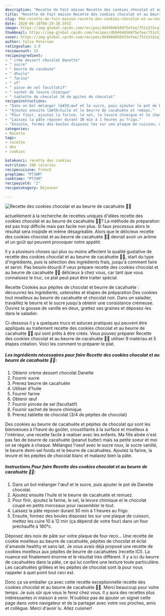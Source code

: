 ```yaml
---
description: "Recette de Fait maison Recette des cookies chocolat et au beurre de cacahuète 🍪🥜"
title: "Recette de Fait maison Recette des cookies chocolat et au beurre de cacahuète 🍪🥜"
slug: 994-recette-de-fait-maison-recette-des-cookies-chocolat-et-au-beurre-de-cacahuete
date: 2020-06-18T08:19:10.555Z
image: https://img-global.cpcdn.com/recipes/db9404656975efee/751x532cq70/recette-des-cookies-chocolat-et-au-beurre-de-cacahuete-🍪🥜-photo-principale-de-la-recette.jpg
thumbnail: https://img-global.cpcdn.com/recipes/db9404656975efee/751x532cq70/recette-des-cookies-chocolat-et-au-beurre-de-cacahuete-🍪🥜-photo-principale-de-la-recette.jpg
cover: https://img-global.cpcdn.com/recipes/db9404656975efee/751x532cq70/recette-des-cookies-chocolat-et-au-beurre-de-cacahuete-🍪🥜-photo-principale-de-la-recette.jpg
author: Celia Peterson
ratingvalue: 3.9
reviewcount: 15
recipeingredient:
- " crme dessert chocolat Danette"
- " sucre"
- " beurre de cacahute"
- " dhuile"
- " farine"
- " uf"
- " pince de sel facultatif"
- " sachet de levure chimique"
- " tablette de chocolat 34 de ppites de chocolat"
recipeinstructions:
- "Dans un bol mélanger l&#39;œuf et le sucre, puis ajouter le pot de Danette chocolat."
- "Ajoutez ensuite l&#39;huile et le beurre de cacahuète et remuez."
- "Pour finir, ajoutez la farine, le sel, la levure chimique et le chocolat coupé en petits morceaux pour rassembler le tout."
- "Laissez la pâte reposer durant 30 min à 1 heures au frigo."
- "Ensuite, formez des boules disposez les sur une plaque de cuisson, mettez les cuire 10 à 12 min (ça dépend de votre four) dans un four préchauffé à 180°c."
categories:
- Recette
tags:
- recette
- des
- cookies

katakunci: recette des cookies 
nutrition: 106 calories
recipecuisine: French
preptime: "PT30M"
cooktime: "PT34M"
recipeyield: "2"
recipecategory: Déjeuner

---
```



![Recette des cookies chocolat et au beurre de cacahuète 🍪🥜](https://img-global.cpcdn.com/recipes/db9404656975efee/751x532cq70/recette-des-cookies-chocolat-et-au-beurre-de-cacahuete-🍪🥜-photo-principale-de-la-recette.jpg)

actuellement à la recherche de recettes uniques d'idées recette des cookies chocolat et au beurre de cacahuète 🍪🥜? La méthode de préparation est pas trop difficile mais pas facile non plus. Si faux processus alors le résultat sera insipide et même désagréable. Alors que le délicieux recette des cookies chocolat et au beurre de cacahuète 🍪🥜 devrait avoir un arôme et un goût qui peuvent provoquer notre appétit.

Il y a plusieurs choses qui plus ou moins affectent la qualité gustative de recette des cookies chocolat et au beurre de cacahuète 🍪🥜, start du type d'ingrédients, puis la sélection des ingrédients frais, jusqu'à comment faire et servir. Pas besoin étourdi if veux prépare recette des cookies chocolat et au beurre de cacahuète 🍪🥜 délicieux à chez vous, car tant que vous connaissez le truc, ce plat peut peut être traiter spécial.

Recette Cookies aux pépites de chocolat et beurre de cacahuète : découvrez les ingrédients, ustensiles et étapes de préparation Des cookies tout moelleux au beurre de cacahuète et chocolat noir. Dans un saladier, travaillez le beurre et le sucre jusqu&#39;à obtenir une consistance crémeuse. Ouvrez la gousse de vanille en deux, grattez ses graines et déposez-les dans le saladier.


Ci-dessous il y a quelques trucs et astuces pratiques qui peuvent être appliqués au traitement recette des cookies chocolat et au beurre de cacahuète 🍪🥜 qui sont prêts à être créés. Vous pouvez préparer Recette des cookies chocolat et au beurre de cacahuète 🍪🥜 utiliser 9 matériau et 5 étapes création. Voici les comment to préparer le plat.

<!--inarticleads1-->

##### Les ingrédients nécessaires pour faire Recette des cookies chocolat et au beurre de cacahuète 🍪🥜:

1. Obtenir  crème dessert chocolat Danette
1. Fournir  sucre
1. Prenez  beurre de cacahuète
1. Utiliser  d&#39;huile
1. Fournir  farine
1. Obtenir  œuf
1. Fournir  pincée de sel (facultatif)
1. Fournir  sachet de levure chimique
1. Prenez  tablette de chocolat (3/4 de pépites de chocolat)


Des cookies au beurre de cacahuète et pépites de chocolat qui sont les bienvenues à l&#39;heure du goûter, croustillants à la surface et moelleux à l&#39;intérieur, une recette facile à realiser avec les enfants. Ma fille aînée n&#39;est pas fan de beurre de cacahuète (peanut butter) mais sa petite soeur et moi on se régale à chaque. Mélangez l&#39;oeuf avec le sucre roux, le sucre vanillé, le beurre demi-sel fondu et le beurre de cacahuètes. Ajoutez la farine, la levure et les pépites de chocolat blanc et malaxez bien la pâte. 

<!--inarticleads2-->

##### Instructions Pour faire Recette des cookies chocolat et au beurre de cacahuète 🍪🥜:

1. Dans un bol mélanger l&#39;œuf et le sucre, puis ajouter le pot de Danette chocolat.
1. Ajoutez ensuite l&#39;huile et le beurre de cacahuète et remuez.
1. Pour finir, ajoutez la farine, le sel, la levure chimique et le chocolat coupé en petits morceaux pour rassembler le tout.
1. Laissez la pâte reposer durant 30 min à 1 heures au frigo.
1. Ensuite, formez des boules disposez les sur une plaque de cuisson, mettez les cuire 10 à 12 min (ça dépend de votre four) dans un four préchauffé à 180°c.


Déposez des noix de pâte sur votre plaque de four reco… Une recette de cookie moelleux au beurre de cacahuète, pépites de chocolat et éclat d&#39;amande healthy et sans lait. Je vous avais déjà proposé une recette de cookies moelleux aux pépites de beurre de cacahuètes (recette ICI). La nuance est finalement énorme et le résultat très différent. Il y a ici du beurre de cacahuètes dans la pâte, ce qui lui confère une texture toute particulière. Les cacahuètes grillées et les pépites de chocolat sont là pour nous rappeler à quel point tout ceci est. 


Donc ça va emballer ça avec cette recette exceptionnelle recette des cookies chocolat et au beurre de cacahuète 🍪🥜. Merci beaucoup pour votre temps. Je suis sûr que vous le ferez chez vous. Il y aura des recettes plus  intéressantes in maison à venir. N'oubliez pas de ajouter un signet cette page dans votre navigateur et de la partager avec votre vos proches, amis et collègue. Merci d'avoir lu. Allez cuisiner!

